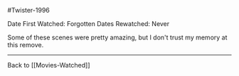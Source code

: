 #Twister-1996 

Date First Watched:  Forgotten
Dates Rewatched:  Never

Some of these scenes were pretty amazing, but I don't trust my memory at this remove.

---
Back to [[Movies-Watched]]